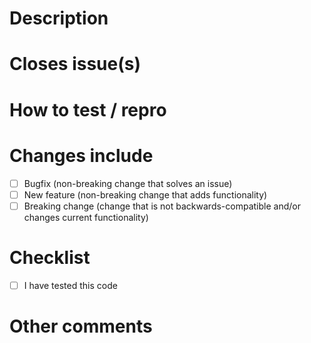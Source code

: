 # Description

# Closes issue(s)

# How to test / repro

# Changes include

- [ ] Bugfix (non-breaking change that solves an issue)
- [ ] New feature (non-breaking change that adds functionality)
- [ ] Breaking change (change that is not backwards-compatible and/or changes current functionality)

# Checklist

- [ ] I have tested this code

# Other comments
